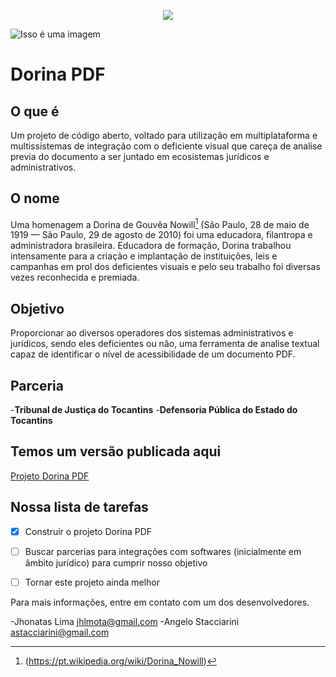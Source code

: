 <p align="center">
  <img src="https://dorinapdf.azurewebsites.net/img/dorinalogoNobg.png" />
</p>


![Isso é uma imagem](https://dorinapdf.azurewebsites.net/img/dorinalogoNobg.png)

# Dorina PDF


## O que é
Um projeto de código aberto, voltado para utilização em multiplataforma e multissistemas de integração com o deficiente visual que careça de analise previa do documento a ser juntado em ecosistemas jurídicos e administrativos.


## O nome
Uma homenagem a Dorina de Gouvêa Nowill[^1] (São Paulo, 28 de maio de 1919 — São Paulo, 29 de agosto de 2010) foi uma educadora, filantropa e administradora brasileira. Educadora de formação, Dorina trabalhou intensamente para a criação e implantação de instituições, leis e campanhas em prol dos deficientes visuais e pelo seu trabalho foi diversas vezes reconhecida e premiada.


## Objetivo
Proporcionar ao diversos operadores dos sistemas administrativos e jurídicos, sendo eles deficientes ou não, uma ferramenta de analise textual capaz de identificar o nível de acessibilidade de um documento PDF.


## Parceria
-**Tribunal de Justiça do Tocantins**
-**Defensoria Pública do Estado do Tocantins**


## Temos um versão publicada aqui
[Projeto Dorina PDF](https://dorinapdf.azurewebsites.net/)


## Nossa lista de tarefas
- [x] Construir o projeto Dorina PDF
- [ ] Buscar parcerias para integrações com softwares (inicialmente em âmbito jurídico) para cumprir nosso objetivo
- [ ] Tornar este projeto ainda melhor


Para mais informações, entre em contato com um dos desenvolvedores.

-Jhonatas Lima <jhlmota@gmail.com>
-Angelo Stacciarini <astacciarini@gmail.com>



[^1]: (https://pt.wikipedia.org/wiki/Dorina_Nowill)


